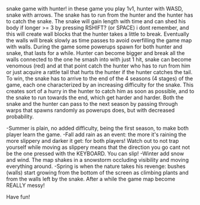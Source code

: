 snake game with hunter! in these game you play 1v1, hunter with WASD, snake with arrows. 
The snake has to run from the hunter and the hunter has to catch the snake. 
The snake will gain length with time and can shed his body if longer >= 3 by pressing RSHIFT? (or SPACE) i dont remember, and this will create wall blocks that the hunter takes a little to break.
Eventually the walls will break slowly as time passes to avoid overfilling the game map with walls.
During the game some powerups spawn for both hunter and snake, that lasts for a while.
Hunter can become bigger and break all the walls connected to the one he smash into with just 1 hit, snake can become venomous (red) and at that point catch the hunter who has to run from him or just acquire a rattle tail that hurts the hunter if the hunter catches the tail.
To win, the snake has to arrive to the end of the 4 seasons (4 stages) of the game, each one characterized by an increasing difficulty for the snake. This creates sort of a hurry in the hunter to catch him as soon as possible, and to the snake to run towards the end, which get harder and harder.
Both the snake and the hunter can pass to the next season by passing through warps that spawns randomly as powerups does, but with decreased probability.

-Summer is plain, no added difficulty, being the first season, to make both player learn the game.
-Fall add rain as an event: the more it's raining the more slippery and darker it get: for both players! Watch out to not trap yourself while moving as slippery means that the direction you go cant not be the one pressed with the KEYBOARD. You can slip!
-Winter add snow and wind. The map shakes in a snowstorm occluding visibility and moving everything around.
-Spring is when the nature takes his revenge: bushes (walls) start growing from the bottom of the screen as climbing plants and from the walls left by the snake. After a while the game map become REALLY messy!

Have fun!
